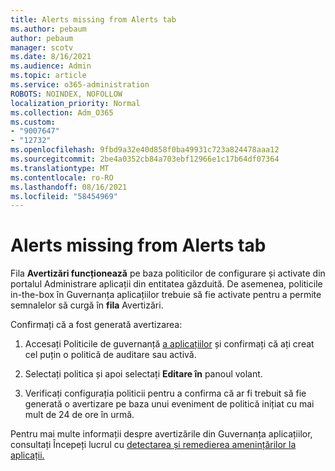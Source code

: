 ```yaml
---
title: Alerts missing from Alerts tab
ms.author: pebaum
author: pebaum
manager: scotv
ms.date: 8/16/2021
ms.audience: Admin
ms.topic: article
ms.service: o365-administration
ROBOTS: NOINDEX, NOFOLLOW
localization_priority: Normal
ms.collection: Adm_O365
ms.custom:
- "9007647"
- "12732"
ms.openlocfilehash: 9fbd9a32e40d858f0ba49931c723a824478aaa12
ms.sourcegitcommit: 2be4a0352cb84a703ebf12966e1c17b64df07364
ms.translationtype: MT
ms.contentlocale: ro-RO
ms.lasthandoff: 08/16/2021
ms.locfileid: "58454969"
---
```

# <a name="alerts-missing-from-alerts-tab"></a>Alerts missing from Alerts tab

Fila **Avertizări funcționează** pe baza politicilor de configurare și activate din portalul Administrare aplicații din entitatea găzduită. De asemenea, politicile in-the-box în Guvernanța aplicațiilor trebuie să fie activate pentru a permite semnalelor să curgă în **fila** Avertizări. 

Confirmați că a fost generată avertizarea:

1. Accesați Politicile de guvernanță [a aplicațiilor](https://compliance.microsoft.com/m365appprotection?viewid=policies) și confirmați că ați creat cel puțin o politică de auditare sau activă.

1. Selectați politica și apoi selectați **Editare în** panoul volant. 

1. Verificați configurația politicii pentru a confirma că ar fi trebuit să fie generată o avertizare pe baza unui eveniment de politică inițiat cu mai mult de 24 de ore în urmă.

Pentru mai multe informații despre avertizările din Guvernanța aplicațiilor, consultați Începeți lucrul cu [detectarea și remedierea amenințărilor la aplicații.](https://docs.microsoft.com/microsoft-365/compliance/app-governance-detect-remediate-get-started)